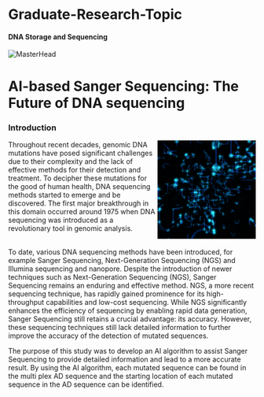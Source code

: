 # Graduate-Research-Topic
#### DNA Storage and Sequencing
![MasterHead](https://wp.technologyreview.com/wp-content/uploads/2017/05/dna-ms_0-7.gif?fit=1456,818)

<h1 align="left">AI-based Sanger Sequencing: The Future of DNA sequencing</h1>
<h3 align="left">Introduction</h3>
<img align="right" alt="Coding" width="200" src="https://github.com/jackleong23/jackleong23/blob/main/AI%20hif.gif">
Throughout recent decades, genomic DNA mutations have posed significant challenges due to their complexity and the lack of effective methods for their detection and treatment. To decipher these mutations for the good of human health, DNA sequencing methods started to emerge and be discovered. The first major breakthrough in this domain occurred around 1975 when DNA sequencing was introduced as a revolutionary tool in genomic analysis.<br /><br />

To date, various DNA sequencing methods have been introduced, for example Sanger Sequencing, Next-Generation Sequencing (NGS) and Illumina sequencing and nanopore. Despite the introduction of newer techniques such as Next-Generation Sequencing (NGS), Sanger Sequencing remains an enduring and effective method. NGS, a more recent sequencing technique, has rapidly gained prominence for its high-throughput capabilities and low-cost sequencing. While NGS significantly enhances the efficiency of sequencing by enabling rapid data generation, Sanger Sequencing still retains a crucial advantage: its accuracy. However, these sequencing techniques still lack detailed information to further improve the accuracy of the detection of mutated sequences.

The purpose of this study was to develop an AI algorithm to assist Sanger Sequencing to provide detailed information and lead to a more accurate result. By using the AI algorithm, each mutated sequence can be found in the multi plex AD sequence and the starting location of each mutated sequence in the AD sequence can be identified.

